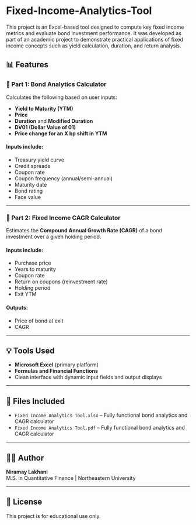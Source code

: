 # Fixed-Income-Analytics-Tool

This project is an Excel-based tool designed to compute key fixed income metrics and evaluate bond investment performance. It was developed as part of an academic project to demonstrate practical applications of fixed income concepts such as yield calculation, duration, and return analysis.

## 📊 Features

### 🔹 Part 1: Bond Analytics Calculator
Calculates the following based on user inputs:
- **Yield to Maturity (YTM)**
- **Price**
- **Duration** and **Modified Duration**
- **DV01 (Dollar Value of 01)**
- **Price change for an X bp shift in YTM**

#### Inputs include:
- Treasury yield curve  
- Credit spreads  
- Coupon rate  
- Coupon frequency (annual/semi-annual)  
- Maturity date  
- Bond rating  
- Face value  

---

### 🔹 Part 2: Fixed Income CAGR Calculator
Estimates the **Compound Annual Growth Rate (CAGR)** of a bond investment over a given holding period.

#### Inputs include:
- Purchase price  
- Years to maturity  
- Coupon rate  
- Return on coupons (reinvestment rate)  
- Holding period  
- Exit YTM  

#### Outputs:
- Price of bond at exit  
- CAGR  

---

## 💡 Tools Used
- **Microsoft Excel** (primary platform)
- **Formulas and Financial Functions**
- Clean interface with dynamic input fields and output displays

---

## 📂 Files Included
- `Fixed Income Analytics Tool.xlsx` – Fully functional bond analytics and CAGR calculator
- `Fixed Income Analytics Tool.pdf` – Fully functional bond analytics and CAGR calculator

---

## 👨‍💻 Author
**Niramay Lakhani**  
M.S. in Quantitative Finance | Northeastern University

---

## 📝 License
This project is for educational use only.

